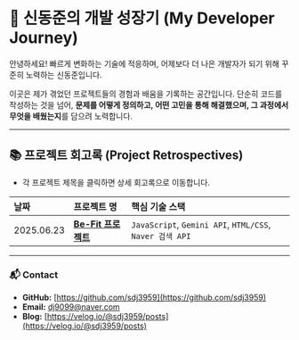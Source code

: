 # 🚀 신동준의 개발 성장기 (My Developer Journey)

안녕하세요! 빠르게 변화하는 기술에 적응하며, 어제보다 더 나은 개발자가 되기 위해 꾸준히 노력하는 신동준입니다.

이곳은 제가 겪었던 프로젝트들의 경험과 배움을 기록하는 공간입니다. 단순히 코드를 작성하는 것을 넘어, **문제를 어떻게 정의하고, 어떤 고민을 통해 해결했으며, 그 과정에서 무엇을 배웠는지**를 담으려 노력합니다.

---

## 📚 프로젝트 회고록 (Project Retrospectives)

*   각 프로젝트 제목을 클릭하면 상세 회고록으로 이동합니다.

| 날짜       | 프로젝트 명                                       | 핵심 기술 스택                                     |
| :--------- | :------------------------------------------------ | :----------------------------------------------- |
| 2025.06.23 | **[Be-Fit 프로젝트]**                             | `JavaScript`, `Gemini API`, `HTML/CSS`, `Naver 검색 API`  |

[Be-Fit 프로젝트]: ./projects/202506/BeFit/README.md

---

### 📬 Contact

*   **GitHub:** [https://github.com/sdj3959](https://github.com/sdj3959)
*   **Email:** dj9099@naver.com
*   **Blog:** [https://velog.io/@sdj3959/posts](https://velog.io/@sdj3959/posts)
